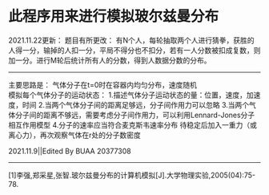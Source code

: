 # 此程序用来进行模拟玻尔兹曼分布

2021.11.22更新：
题目有所更改：
有N个人，每轮抽取两个人进行猜拳，获胜的人得一分，输掉的人扣一分，平局不得分也不扣分，若有一人分数被扣成复数，则加一分。进行M轮后统计所有人的分数，得到人数据分数的分布。
___
主要思路是：
气体分子在t=0时在容器内均匀分布，速度随机    
模拟每个气体分子的运动状态：
    1.描述气体分子运动状态的量：位置，速度，加速度，时间
    2.当两个气体分子间的距离足够远，分子间作用力可以忽略
    3.当两个气体分子间的距离不够远，需要考虑分子间作用力，可以利用Lennard-Jones分子相互作用模型
    4.分子的速率应当符合麦克斯韦速率分布
待稳定后加入一重力（或离心力），再次观察气体在r处的分子数密度

2021.11.9||Edited By BUAA 20377308
___
[1]李强,郑采星,张智.玻尔兹曼分布的计算机模拟[J].大学物理实验,2005(04):75-78.